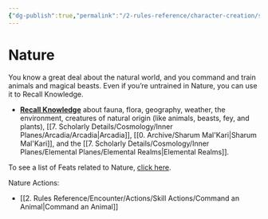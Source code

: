 ```yaml
---
{"dg-publish":true,"permalink":"/2-rules-reference/character-creation/skills/nature/"}
---
```


# Nature

You know a great deal about the natural world, and you command and train animals and magical beasts. Even if you’re untrained in Nature, you can use it to Recall Knowledge.

-   **[Recall Knowledge](https://2e.aonprd.com/Skills.aspx?ID=5&General=true)** about fauna, flora, geography, weather, the environment, creatures of natural origin (like animals, beasts, fey, and plants), [[7. Scholarly Details/Cosmology/Inner Planes/Arcadia/Arcadia\|Arcadia]], [[0. Archive/Sharum Mal'Kari\|Sharum Mal'Kari]], and the [[7. Scholarly Details/Cosmology/Inner Planes/Elemental Planes/Elemental Realms\|Elemental Realms]].

To see a list of Feats related to Nature, [click here](https://2e.aonprd.com/Feats.aspx?Traits=144&Skill=Nature).

Nature Actions:
- [[2. Rules Reference/Encounter/Actions/Skill Actions/Command an Animal\|Command an Animal]] 